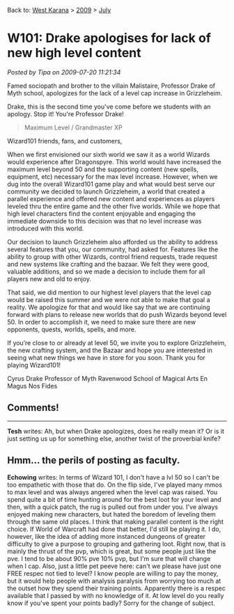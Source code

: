 Back to: [West Karana](/posts/westkarana.md) > [2009](/posts/2009/westkarana.md) > [July](./westkarana.md)
# W101: Drake apologises for lack of new high level content

*Posted by Tipa on 2009-07-20 11:21:34*

Famed sociopath and brother to the villain Malistaire, Professor Drake of Myth school, apologizes for the lack of a level cap increase in Grizzleheim.

Drake, this is the second time you've come before we students with an apology. Stop it! You're Professor Drake!
 

> Maximum Level / Grandmaster XP
 
Wizard101 friends, fans, and customers,
 
When we first envisioned our sixth world we saw it as a world Wizards would experience after Dragonspyre. This world would have increased the maximum level beyond 50 and the supporting content (new spells, equipment, etc) necessary for the max level increase. However, when we dug into the overall Wizard101 game play and what would best serve our community we decided to launch Grizzleheim, a world that created a parallel experience and offered new content and experiences as players leveled thru the entire game and the other five worlds. While we hope that high level characters find the content enjoyable and engaging the immediate downside to this decision was that no level increase was introduced with this world.
 
Our decision to launch Grizzleheim also afforded us the ability to address several features that you, our community, had asked for. Features like the ability to group with other Wizards, control friend requests, trade request and new systems like crafting and the bazaar. We felt they were good, valuable additions, and so we made a decision to include them for all players new and old to enjoy.
 
That said, we did mention to our highest level players that the level cap would be raised this summer and we were not able to make that goal a reality. We apologize for that and would like say that we are continuing forward with plans to release new worlds that do push Wizards beyond level 50. In order to accomplish it, we need to make sure there are new opponents, quests, worlds, spells, and more.
 
If you’re close to or already at level 50, we invite you to explore Grizzleheim, the new crafting system, and the Bazaar and hope you are interested in seeing what new things we have in store for you soon.
Thank you for playing Wizard101!

Cyrus Drake
Professor of Myth
Ravenwood School of Magical Arts
En Magus Nos Fides



 
## Comments!
---
**Tesh** writes: Ah, but when Drake apologizes, does he really mean it? Or is it just setting us up for something else, another twist of the proverbial knife?

Hmm... the perils of posting as faculty.
---
**Echowing** writes: In terms of Wizard 101, I don't have a lvl 50 so I can't be too empathetic with those that do. On the flip side, I've played many mmos to max level and was always angered when the level cap was raised. You spend quite a bit of time hunting around for the best loot for your level and then, with a quick patch, the rug is pulled out from under you. I've always enjoyed making new characters, but hated the boredom of leveling them through the same old places. I think that making parallel content is the right choice. If World of Warcraft had done that better, I'd still be playing it. I do, however, like the idea of adding more instanced dungeons of greater difficulty to give a purpose to grouping and gathering loot. Right now, that is mainly the thrust of the pvp, which is great, but some people just like the pve. I tend to be about 90% pve 10% pvp, but I'm sure that will change when I cap. Also, just a little pet peeve here: can't we please have just one FREE respec not tied to level? I know people are willing to pay the money, but it would help people with analysis paralysis from worrying too much at the outset how they spend their training points. Apparently there is a respec available that I passed by with no knowledge of it. At low level do you really know if you've spent your points badly? Sorry for the change of subject.
